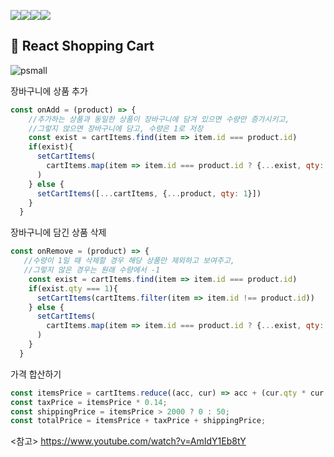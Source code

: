 <img src="https://img.shields.io/badge/react-61DAFB?style=for-the-badge&logo=react&logoColor=black"><img src="https://img.shields.io/badge/javascript-F7DF1E?style=for-the-badge&logo=javascript&logoColor=black"><img src="https://img.shields.io/badge/html-E34F26?style=for-the-badge&logo=html5&logoColor=white"><img src="https://img.shields.io/badge/css-1572B6?style=for-the-badge&logo=css3&logoColor=white">

## 🛒 React Shopping Cart

![psmall](https://user-images.githubusercontent.com/74355328/147529673-3f436250-3f10-4663-b574-d59e4c2bcbc6.gif)

장바구니에 상품 추가
```javascript
const onAdd = (product) => {
    //추가하는 상품과 동일한 상품이 장바구니에 담겨 있으면 수량만 증가시키고,
    //그렇지 않으면 장바구니에 담고, 수량은 1로 저장
    const exist = cartItems.find(item => item.id === product.id)
    if(exist){
      setCartItems(
        cartItems.map(item => item.id === product.id ? {...exist, qty: exist.qty + 1} : item)
      )
    } else {
      setCartItems([...cartItems, {...product, qty: 1}])
    }
  }
```

장바구니에 담긴 상품 삭제
```javascript
const onRemove = (product) => {
   //수량이 1일 때 삭제할 경우 해당 상품만 제외하고 보여주고,
   //그렇지 않은 경우는 원래 수량에서 -1
    const exist = cartItems.find(item => item.id === product.id)
    if(exist.qty === 1){
      setCartItems(cartItems.filter(item => item.id !== product.id))
    } else {
      setCartItems(
        cartItems.map(item => item.id === product.id ? {...exist, qty: exist.qty - 1} : item)
      )
    } 
  }
```

가격 합산하기
```javascript
const itemsPrice = cartItems.reduce((acc, cur) => acc + (cur.qty * cur.price), 0);
const taxPrice = itemsPrice * 0.14;
const shippingPrice = itemsPrice > 2000 ? 0 : 50;
const totalPrice = itemsPrice + taxPrice + shippingPrice;
```

<참고>
https://www.youtube.com/watch?v=AmIdY1Eb8tY
